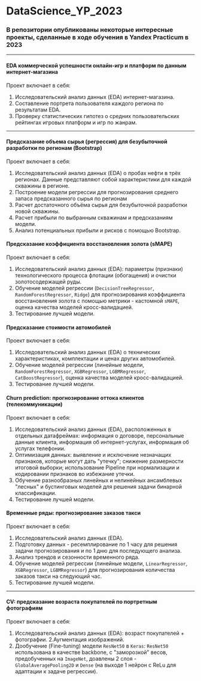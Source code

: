 # DataScience_YP_2023
### В репозитории опубликованы некоторые интересные проекты, сделанные в ходе обучения в Yandex Praсtiсum в 2023
---
#### EDA коммерческой успешности онлайн-игр и платформ по данным интернет-магазина
Проект включает в себя:
1. Исследовательский анализ данных (EDA) интернет-магазина.
2. Cоставление портрета пользователя каждого региона по результатам EDA.
3. Проверку статистических гипотез о средних пользовательских рейтингах игровых платформ и игр по жанрам.
---

#### Предсказание объема сырья (регрессия) для безубыточной разработки по регионам (Bootstrap)
Проект включает в себя:
1. Исследовательский анализ данных (EDA) о пробах нефти в трёх регионах. Данные представляют собой характеристики для каждой скважины в регионе.
2. Построение модели регрессии для прогнозирования среднего запаса предсказанного сырья по регионам 
3. Расчет достаточного объёма сырья для безубыточной разработки новой скважины.
4. Расчет прибыли по выбранным скважинам и предсказаниям модели.
5. Анализ потенциальных прибыли и рисков с помощью Bootstrap.

#### Предсказание коэффициента восстановления золота (sMAPE)
Проект включает в себя:
1. Исследовательский анализ данных (EDA): параметры (признаки) технологического процесса флотации (обогащения) и очистки золотосодержащей руды.
2. Обучение моделей регрессии (`DecisionTreeRegressor`, `RandomForestRegressor`, `Ridge`) для прогнозирования коэффициента восстановления золота с помощью метрики - кастомной `sMAPE`, оценка качества моделей кросс-валидацией.
3. Тестирование лучшей модели.

#### Предсказание стоимости автомобилей
Проект включает в себя:
1. Исследовательский анализ данных (EDA) о технических характеристиках, комплектации и ценах других автомобилей.
2. Обучение моделей регрессии (линейные модели, `RandomForestRegressor`, `XGBRegressor`, `LGBMRegressor`, `CatBoostRegressor`), оценка качества моделей кросс-валидацией.
3. Тестирование лучшей модели.

#### Churn prediction: прогнозирование оттока клиентов (телекоммуникации)
Проект включает в себя:
1. Исследовательский анализ данных (EDA), расположенных в отдельных датафреймах: информация о договоре, персональные данные клиента, информация об интернет-услугах, информация об услугах телефонии.
2. Оптимизация данных: выявление и исключение незначащих признаков, которые могут дать "утечку"; снижение размерности итоговой выборки; использование Pipeline при нормализации и кодировании признаков во избежание утечки.
3. Обучение разнообразных линейных и нелинейных ансамблевых "лесных" и бустинговых моделей для решения задачи бинарной классификации.
4. Тестирование лучшей модели.

#### Временные ряды: прогнозирование заказов такси
Проект включает в себя:
1. Исследовательский анализ данных (EDA).
2. Подготовку данных - ресемплирование по 1 часу для решения задачи прогнозирования и по 1 дню для последующего анализа.
3. Анализ трендов и сезонности временного ряда.
4. Обучение моделей регрессии (линейные модели, `LinearRegressor`, `XGBRegressor`, `LGBMRegressor`) для прогнозирования количества заказов такси на следующий час.
5. Тестирование лучшей модели.
---
#### CV: предсказание возраста покупателей по портретным фотографиям
Проект включает в себя:
1. Исследовательский анализ данных (EDA): возраст покупателей + фотографии.
2.Аугментация изображений.
3. Дообучение (Fine-tuning) модели `ResNet50` в `Keras`: `ResNet50` использована в качестве backbone, c "заморозкой" весов, предобученных на `ImageNet`, доавлены 2 слоя - `GlobalAveragePooling2D` и `Dense` (на выходе 1 нейрон c ReLu для адаптации к задаче регрессии).
